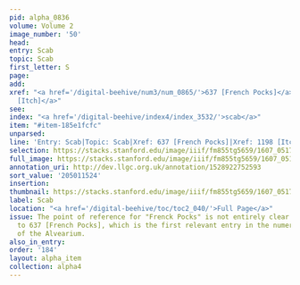 ```yaml
---
pid: alpha_0836
volume: Volume 2
image_number: '50'
head:
entry: Scab
topic: Scab
first_letter: S
page:
add:
xref: "<a href='/digital-beehive/num3/num_0865/'>637 [French Pocks]</a>|<a href='/digital-beehive/num5/num_1636/'>1198
  [Itch]</a>"
see:
index: "<a href='/digital-beehive/index4/index_3532/'>scab</a>"
item: "#item-185e1fcfc"
unparsed:
line: 'Entry: Scab|Topic: Scab|Xref: 637 [French Pocks]|Xref: 1198 [Itch]|Index: scab|#item-185e1fcfc'
selection: https://stacks.stanford.edu/image/iiif/fm855tg5659/1607_0517/792,1524,2973,262/full/0/default.jpg
full_image: https://stacks.stanford.edu/image/iiif/fm855tg5659/1607_0517/full/full/0/default.jpg
annotation_uri: http://dev.llgc.org.uk/annotation/1528922752593
sort_value: '205011524'
insertion:
thumbnail: https://stacks.stanford.edu/image/iiif/fm855tg5659/1607_0517/792,1524,600,180/250,/0/default.jpg
label: Scab
location: "<a href='/digital-beehive/toc/toc2_040/'>Full Page</a>"
issue: The point of reference for "Frenck Pocks" is not entirely clear. We linked
  to 637 [French Pocks], which is the first relevant entry in the numerical section
  of the Alvearium.
also_in_entry:
order: '184'
layout: alpha_item
collection: alpha4
---
```

